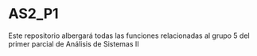 # AS2_P1
Este repositorio albergará todas las funciones relacionadas al grupo 5 del primer parcial de Análisis de Sistemas II
